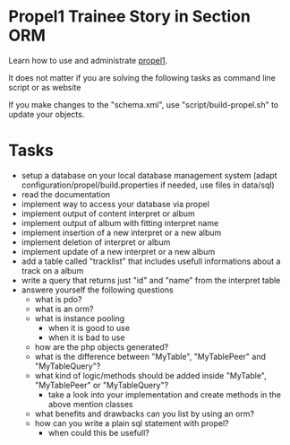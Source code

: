# Propel1 Trainee Story in Section ORM

Learn how to use and administrate [propel1](http://propelorm.org/Propel/documentation/).

It does not matter if you are solving the following tasks as command line script or as website

If you make changes to the "schema.xml", use "script/build-propel.sh" to update your objects.

# Tasks

* setup a database on your local database management system (adapt configuration/propel/build.properties if needed, use files in data/sql)
* read the documentation
* implement way to access your database via propel
* implement output of content interpret or album
* implement output of album with fitting interpret name
* implement insertion of a new interpret or a new album
* implement deletion of interpret or album
* implement update of a new interpret or a new album
* add a table called "tracklist" that includes usefull informations about a track on a album
* write a query that returns just "id" and "name" from the interpret table
* answere yourself the following questions
    * what is pdo?
    * what is an orm?
    * what is instance pooling
        * when it is good to use
        * when it is bad to use
    * how are the php objects generated?
    * what is the difference between "MyTable", "MyTablePeer" and "MyTableQuery"?
    * what kind of logic/methods should be added inside "MyTable", "MyTablePeer" or "MyTableQuery"?
        * take a look into your implementation and create methods in the above mention classes
    * what benefits and drawbacks can you list by using an orm?
    * how can you write a plain sql statement with propel?
        * when could this be usefull?
